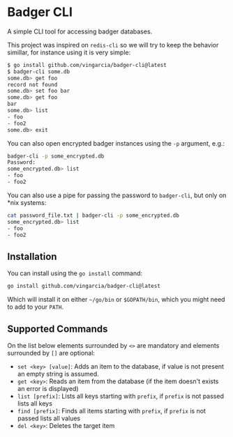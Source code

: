 # Badger CLI

A simple CLI tool for accessing badger databases.

This project was inspired on `redis-cli` so we will try to keep
the behavior simillar, for instance using it is very simple:

```bash
$ go install github.com/vingarcia/badger-cli@latest
$ badger-cli some.db
some.db> get foo
record not found
some.db> set foo bar
some.db> get foo
bar
some.db> list
- foo
- foo2
some.db> exit
```

You can also open encrypted badger instances using the `-p` argument, e.g.:

```bash
badger-cli -p some_encrypted.db
Password:
some_encrypted.db> list
- foo
- foo2
```

You can also use a pipe for passing the password to `badger-cli`, but only on \*nix systems:

```bash
cat password_file.txt | badger-cli -p some_encrypted.db
some_encrypted.db> list
- foo
- foo2
```

## Installation

You can install using the `go install` command:

```bash
go install github.com/vingarcia/badger-cli@latest
```

Which will install it on either `~/go/bin` or `$GOPATH/bin`, which you might need
to add to your `PATH`.

## Supported Commands

On the list below elements surrounded by `<>` are mandatory and
elements surrounded by `[]` are optional:

- `set <key> [value]`: Adds an item to the database, if value is not present an empty string is assumed.
- `get <key>`: Reads an item from the database (if the item doesn't exists an error is displayed)
- `list [prefix]`: Lists all keys starting with `prefix`, if `prefix` is not passed lists all keys
- `find [prefix]`: Finds all items starting with `prefix`, if `prefix` is not passed lists all values
- `del <key>`: Deletes the target item

